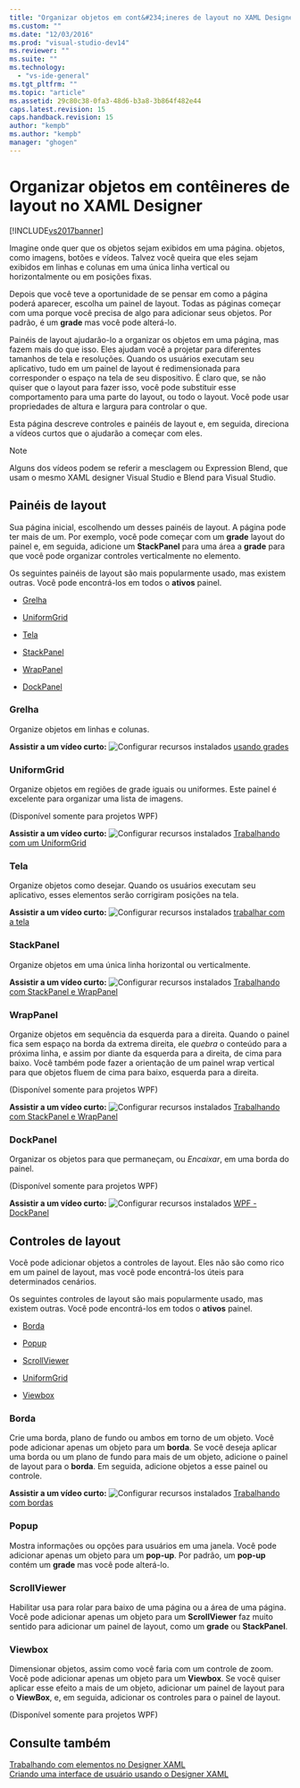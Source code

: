 ```yaml
---
title: "Organizar objetos em cont&#234;ineres de layout no XAML Designer | Microsoft Docs"
ms.custom: ""
ms.date: "12/03/2016"
ms.prod: "visual-studio-dev14"
ms.reviewer: ""
ms.suite: ""
ms.technology: 
  - "vs-ide-general"
ms.tgt_pltfrm: ""
ms.topic: "article"
ms.assetid: 29c80c38-0fa3-48d6-b3a8-3b864f482e44
caps.latest.revision: 15
caps.handback.revision: 15
author: "kempb"
ms.author: "kempb"
manager: "ghogen"
---
```

# Organizar objetos em cont&#234;ineres de layout no XAML Designer
[!INCLUDE[vs2017banner](../code-quality/includes/vs2017banner.md)]

Imagine onde quer que os objetos sejam exibidos em uma página. objetos, como imagens, botões e vídeos.  Talvez você queira que eles sejam exibidos em linhas e colunas em uma única linha vertical ou horizontalmente ou em posições fixas.  
  
 Depois que você teve a oportunidade de se pensar em como a página poderá aparecer, escolha um painel de layout.  Todas as páginas começar com uma porque você precisa de algo para adicionar seus objetos.  Por padrão, é um **grade** mas você pode alterá\-lo.  
  
 Painéis de layout ajudarão\-lo a organizar os objetos em uma página, mas fazem mais do que isso.  Eles ajudam você a projetar para diferentes tamanhos de tela e resoluções.  Quando os usuários executam seu aplicativo, tudo em um painel de layout é redimensionada para corresponder o espaço na tela de seu dispositivo.  É claro que, se não quiser que o layout para fazer isso, você pode substituir esse comportamento para uma parte do layout, ou todo o layout.  Você pode usar propriedades de altura e largura para controlar o que.  
  
 Esta página descreve controles e painéis de layout e, em seguida, direciona a vídeos curtos que o ajudarão a começar com eles.  
  
> [!NOTE]
>  Alguns dos vídeos podem se referir a mesclagem ou Expression Blend, que usam o mesmo XAML designer Visual Studio e Blend para Visual Studio.  
  
## Painéis de layout  
 Sua página inicial, escolhendo um desses painéis de layout.  A página pode ter mais de um.  Por exemplo, você pode começar com um **grade** layout do painel e, em seguida, adicione um **StackPanel** para uma área a **grade** para que você pode organizar controles verticalmente no elemento.  
  
 Os seguintes painéis de layout são mais popularmente usado, mas existem outras.  Você pode encontrá\-los em todos o **ativos** painel.  
  
-   [Grelha](#Grid)  
  
-   [UniformGrid](#Uniform)  
  
-   [Tela](#Canvas)  
  
-   [StackPanel](#Stack)  
  
-   [WrapPanel](#Wrap)  
  
-   [DockPanel](#Dock)  
  
###  <a name="Grid"></a> Grelha  
 Organize objetos em linhas e colunas.  
  
 **Assistir a um vídeo curto:** ![Configurar recursos instalados](../designers/media/bldadminconsoleinitialconfigicon.png "BldAdminConsoleInitialConfigIcon") [usando grades](http://www.popscreen.com/v/6A4hj/Microsoft-Expression-Blend-Using-Grids)  
  
###  <a name="Uniform"></a> UniformGrid  
 Organize objetos em regiões de grade iguais ou uniformes.  Este painel é excelente para organizar uma lista de imagens.  
  
 \(Disponível somente para projetos WPF\)  
  
 **Assistir a um vídeo curto:** ![Configurar recursos instalados](../designers/media/bldadminconsoleinitialconfigicon.png "BldAdminConsoleInitialConfigIcon") [Trabalhando com um UniformGrid](http://www.popscreen.com/v/6A4iq/Microsoft-Expression-Blend-Working-with-a-UniformGrid)  
  
###  <a name="Canvas"></a> Tela  
 Organize objetos como desejar.  Quando os usuários executam seu aplicativo, esses elementos serão corrigiram posições na tela.  
  
 **Assistir a um vídeo curto:** ![Configurar recursos instalados](../designers/media/bldadminconsoleinitialconfigicon.png "BldAdminConsoleInitialConfigIcon") [trabalhar com a tela](http://www.popscreen.com/v/6A4hT/Microsoft-Expression-Blend-Working-with-the-Canvas)  
  
###  <a name="Stack"></a> StackPanel  
 Organize objetos em uma única linha horizontal ou verticalmente.  
  
 **Assistir a um vídeo curto:** ![Configurar recursos instalados](../designers/media/bldadminconsoleinitialconfigicon.png "BldAdminConsoleInitialConfigIcon") [Trabalhando com StackPanel e WrapPanel](http://www.popscreen.com/v/6A4i5/Microsoft-Expression-Blend-Using-the-StackPanel-and-WrapPanel)  
  
###  <a name="Wrap"></a> WrapPanel  
 Organize objetos em sequência da esquerda para a direita.  Quando o painel fica sem espaço na borda da extrema direita, ele *quebra* o conteúdo para a próxima linha, e assim por diante da esquerda para a direita, de cima para baixo.  Você também pode fazer a orientação de um painel wrap vertical para que objetos fluem de cima para baixo, esquerda para a direita.  
  
 \(Disponível somente para projetos WPF\)  
  
 **Assistir a um vídeo curto:** ![Configurar recursos instalados](../designers/media/bldadminconsoleinitialconfigicon.png "BldAdminConsoleInitialConfigIcon") [Trabalhando com StackPanel e WrapPanel](http://www.popscreen.com/v/6A4i5/Microsoft-Expression-Blend-Using-the-StackPanel-and-WrapPanel)  
  
###  <a name="Dock"></a> DockPanel  
 Organizar os objetos para que permaneçam, ou *Encaixar*, em uma borda do painel.  
  
 \(Disponível somente para projetos WPF\)  
  
 **Assistir a um vídeo curto:** ![Configurar recursos instalados](../designers/media/bldadminconsoleinitialconfigicon.png "BldAdminConsoleInitialConfigIcon") [WPF \- DockPanel](https://www.youtube.com/watch?v=EBH_OIM-zPo)  
  
## Controles de layout  
 Você pode adicionar objetos a controles de layout.  Eles não são como rico em um painel de layout, mas você pode encontrá\-los úteis para determinados cenários.  
  
 Os seguintes controles de layout são mais popularmente usado, mas existem outras.  Você pode encontrá\-los em todos o **ativos** painel.  
  
-   [Borda](#Border)  
  
-   [Popup](#Popup)  
  
-   [ScrollViewer](#Scroll)  
  
-   [UniformGrid](#Uniform)  
  
-   [Viewbox](#View)  
  
###  <a name="Border"></a> Borda  
 Crie uma borda, plano de fundo ou ambos em torno de um objeto.  Você pode adicionar apenas um objeto para um **borda**.  Se você deseja aplicar uma borda ou um plano de fundo para mais de um objeto, adicione o painel de layout para o **borda**.  Em seguida, adicione objetos a esse painel ou controle.  
  
 **Assistir a um vídeo curto:** ![Configurar recursos instalados](../designers/media/bldadminconsoleinitialconfigicon.png "BldAdminConsoleInitialConfigIcon") [Trabalhando com bordas](http://www.popscreen.com/v/6A4hB/Microsoft-Expression-Blend-Working-with-Borders)  
  
###  <a name="Popup"></a> Popup  
 Mostra informações ou opções para usuários em uma janela.  Você pode adicionar apenas um objeto para um **pop\-up**.  Por padrão, um **pop\-up** contém um **grade** mas você pode alterá\-lo.  
  
###  <a name="Scroll"></a> ScrollViewer  
 Habilitar usa para rolar para baixo de uma página ou a área de uma página.  Você pode adicionar apenas um objeto para um **ScrollViewer** faz muito sentido para adicionar um painel de layout, como um **grade** ou **StackPanel**.  
  
###  <a name="View"></a> Viewbox  
 Dimensionar objetos, assim como você faria com um controle de zoom.  Você pode adicionar apenas um objeto para um **Viewbox**.  Se você quiser aplicar esse efeito a mais de um objeto, adicionar um painel de layout para o **ViewBox**, e, em seguida, adicionar os controles para o painel de layout.  
  
 \(Disponível somente para projetos WPF\)  
  
## Consulte também  
 [Trabalhando com elementos no Designer XAML](../designers/working-with-elements-in-xaml-designer.md)   
 [Criando uma interface de usuário usando o Designer XAML](../designers/creating-a-ui-by-using-xaml-designer-in-visual-studio.md)